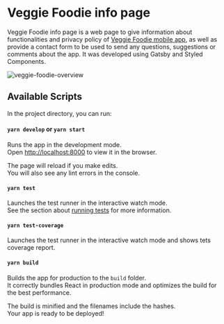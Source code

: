 # Veggie Foodie info page

Veggie Foodie info page is a web page to give information about functionalities and privacy policy of [Veggie Foodie mobile app](https://github.com/marianapatcosta/veggie-foodie), as well as provide a contact form to be used to send any questions, suggestions or comments about the app. It was developed using Gatsby and Styled Components.

![veggie-foodie-overview](https://user-images.githubusercontent.com/43031902/131195954-dec1be4d-2f47-49f6-9a16-da05a95d503b.png)

## Available Scripts

In the project directory, you can run:

#### `yarn develop` or `yarn start`

Runs the app in the development mode.\
Open [http://localhost:8000](http://localhost:8000) to view it in the browser.

The page will reload if you make edits.\
You will also see any lint errors in the console.

#### `yarn test`

Launches the test runner in the interactive watch mode.\
See the section about [running tests](https://facebook.github.io/create-react-app/docs/running-tests) for more information.

#### `yarn test-coverage`

Launches the test runner in the interactive watch mode and shows tets coverage report.

#### `yarn build`

Builds the app for production to the `build` folder.\
It correctly bundles React in production mode and optimizes the build for the best performance.

The build is minified and the filenames include the hashes.\
Your app is ready to be deployed!
